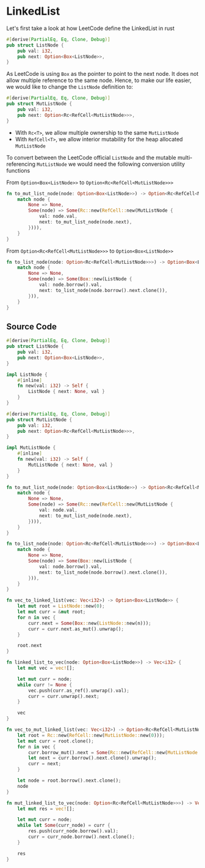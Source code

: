 # LinkedList

Let's first take a look at how LeetCode define the LinkedList in rust

```rust
#[derive(PartialEq, Eq, Clone, Debug)]
pub struct ListNode {
    pub val: i32,
    pub next: Option<Box<ListNode>>,
}
```

As LeetCode is using `Box` as the pointer to point to the next node. It does not allow multiple reference to the same node. Hence, to make our life easier, we would like to change the `ListNode` definition to:

```rust
#[derive(PartialEq, Eq, Clone, Debug)]
pub struct MutListNode {
    pub val: i32,
    pub next: Option<Rc<RefCell<MutListNode>>>,
}
```

* With `Rc<T>`, we allow multiple ownership to the same `MutListNode`
* With `RefCell<T>`, we allow interior mutability for the heap allocated `MutListNode`

To convert between the LeetCode official `ListNode` and the mutable multi-referencing `MutListNode` we would need the following conversion utility functions

From `Option<Box<ListNode>>` to `Option<Rc<RefCell<MutListNode>>>`
```rust
fn to_mut_list_node(node: Option<Box<ListNode>>) -> Option<Rc<RefCell<MutListNode>>> {
    match node {
        None => None,
        Some(node) => Some(Rc::new(RefCell::new(MutListNode {
            val: node.val,
            next: to_mut_list_node(node.next),
        }))),
    }
}
```

From `Option<Rc<RefCell<MutListNode>>>` to `Option<Box<ListNode>>`
```rust
fn to_list_node(node: Option<Rc<RefCell<MutListNode>>>) -> Option<Box<ListNode>> {
    match node {
        None => None,
        Some(node) => Some(Box::new(ListNode {
            val: node.borrow().val,
            next: to_list_node(node.borrow().next.clone()),
        })),
    }
}
```

## Source Code
```rust
#[derive(PartialEq, Eq, Clone, Debug)]
pub struct ListNode {
    pub val: i32,
    pub next: Option<Box<ListNode>>,
}

impl ListNode {
    #[inline]
    fn new(val: i32) -> Self {
        ListNode { next: None, val }
    }
}

#[derive(PartialEq, Eq, Clone, Debug)]
pub struct MutListNode {
    pub val: i32,
    pub next: Option<Rc<RefCell<MutListNode>>>,
}

impl MutListNode {
    #[inline]
    fn new(val: i32) -> Self {
        MutListNode { next: None, val }
    }
}

fn to_mut_list_node(node: Option<Box<ListNode>>) -> Option<Rc<RefCell<MutListNode>>> {
    match node {
        None => None,
        Some(node) => Some(Rc::new(RefCell::new(MutListNode {
            val: node.val,
            next: to_mut_list_node(node.next),
        }))),
    }
}

fn to_list_node(node: Option<Rc<RefCell<MutListNode>>>) -> Option<Box<ListNode>> {
    match node {
        None => None,
        Some(node) => Some(Box::new(ListNode {
            val: node.borrow().val,
            next: to_list_node(node.borrow().next.clone()),
        })),
    }
}

fn vec_to_linked_list(vec: Vec<i32>) -> Option<Box<ListNode>> {
    let mut root = ListNode::new(0);
    let mut curr = &mut root;
    for n in vec {
        curr.next = Some(Box::new(ListNode::new(n)));
        curr = curr.next.as_mut().unwrap();
    }

    root.next
}

fn linked_list_to_vec(node: Option<Box<ListNode>>) -> Vec<i32> {
    let mut vec = vec![];

    let mut curr = node;
    while curr != None {
        vec.push(curr.as_ref().unwrap().val);
        curr = curr.unwrap().next;
    }

    vec
}

fn vec_to_mut_linked_list(vec: Vec<i32>) -> Option<Rc<RefCell<MutListNode>>> {
    let root = Rc::new(RefCell::new(MutListNode::new(0)));
    let mut curr = root.clone();
    for n in vec {
        curr.borrow_mut().next = Some(Rc::new(RefCell::new(MutListNode::new(n))));
        let next = curr.borrow().next.clone().unwrap();
        curr = next;
    }

    let node = root.borrow().next.clone();
    node
}

fn mut_linked_list_to_vec(node: Option<Rc<RefCell<MutListNode>>>) -> Vec<i32> {
    let mut res = vec![];

    let mut curr = node;
    while let Some(curr_node) = curr {
        res.push(curr_node.borrow().val);
        curr = curr_node.borrow().next.clone();
    }

    res
}
```